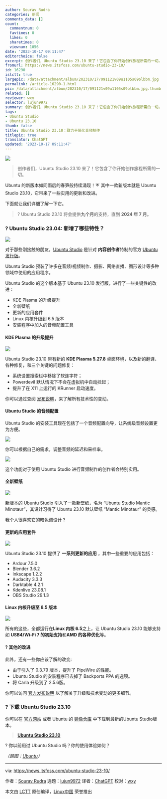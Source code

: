 ```yaml
---
author: Sourav Rudra
categories: 新闻
comments_data: []
count:
  commentnum: 0
  favtimes: 0
  likes: 0
  sharetimes: 0
  viewnum: 1056
date: '2023-10-17 09:11:47'
editorchoice: false
excerpt: 创作者们，Ubuntu Studio 23.10 来了！它包含了你开始创作旅程所需的一切。
fromurl: https://news.itsfoss.com/ubuntu-studio-23-10/
id: 16290
islctt: true
largepic: /data/attachment/album/202310/17/091121v09u1105s09olbbm.jpg
permalink: /article-16290-1.html
pic: /data/attachment/album/202310/17/091121v09u1105s09olbbm.jpg.thumb.jpg
related: []
reviewer: wxy
selector: lujun9972
summary: 创作者们，Ubuntu Studio 23.10 来了！它包含了你开始创作旅程所需的一切。
tags:
- Ubuntu Studio
- Ubuntu 23.10
thumb: false
title: Ubuntu Studio 23.10：致力于简化音频制作
titlepic: true
translator: ChatGPT
updated: '2023-10-17 09:11:47'
---
```


![](/data/attachment/album/202310/17/091121v09u1105s09olbbm.jpg)



> 
> 创作者们，Ubuntu Studio 23.10 来了！它包含了你开始创作旅程所需的一切。
> 
> 
> 


Ubuntu 的新版本如同雨后的春笋般持续涌现！☔ 其中一款新版本就是 Ubuntu Studio 23.10，它带来了一些实用的更新和改进。


下面就让我们详细了解一下它。



> 
> ? Ubuntu Studio 23.10 将会提供**九个月**的支持，直到 **2024 年 7 月**。
> 
> 
> 


### ? Ubuntu Studio 23.04: 新增了哪些特性？


![](/data/attachment/album/202310/17/091148j54nnxec6nc5gbd8.jpg)


对于那些刚接触的朋友，[Ubuntu Studio](https://ubuntustudio.org/) 是针对 **内容创作者**特制的官方 [Ubuntu 发行版](https://ubuntu.com/desktop/flavours)。


Ubuntu Studio 预装了许多在音频/视频制作、摄影、网络直播、图形设计等多种领域中使用的应用程序。


Ubuntu Studio 的这个版本基于 Ubuntu 23.10 发行版，进行了一些关键性的改进：


* KDE Plasma 的升级提升
* 全新壁纸
* 更新的应用套件
* Linux 内核升级到 6.5 版本
* 安装程序中加入的音频配置工具


#### KDE Plasma 的升级提升


![](/data/attachment/album/202310/17/091149kupuqdon2ok92kwq.jpg)


Ubuntu Studio 23.10 带有新的 **KDE Plasma 5.27.8** 桌面环境，以及新的翻译、各种修复，和三个关键的问题修复：


* 系统设置搜索栏中移除了软连字符；
* Powerdevil 默认情况下不会在虚拟机中自动挂起；
* 提升了在 X11 上运行的 KRunner 启动速度。


你可以通过查阅 [发布说明](https://kde.org/announcements/plasma/5/5.27.8/)，来了解所有技术性的变动。


#### Ubuntu Studio 的音频配置


Ubuntu Studio 的安装工具现在包括了一个音频配置向导，让系统级音频设置更为方便。


![](/data/attachment/album/202310/17/091149qze45f4r5kpe4k1a.png)


你可以根据自己的需求，调整音频的延迟和采样率。


![](/data/attachment/album/202310/17/091150mozqe88otkkd6nd8.png)


这个功能对于使用 Ubuntu Studio 进行音频制作的创作者会特别实用。


#### 全新壁纸


![](/data/attachment/album/202310/17/091150j297z5fkd9rirez9.jpg)


新版本的 Ubuntu Studio 引入了一款新壁纸，名为 “Ubuntu Studio Mantic Minotaur”，其设计习得了 Ubuntu 23.10 默认壁纸 “Mantic Minotaur” 的灵感。


我个人很喜欢它的暗色调设计 ?


#### 更新的应用套件


![](/data/attachment/album/202310/17/091150dqdz3e05eajjj1jq.jpg)


Ubuntu Studio 23.10 提供了 **一系列更新的应用** ，其中一些重要的应用包括：


* Ardour 7.5.0
* Blender 3.6.2
* Inkscape 1.2.2
* Audacity 3.3.3
* Darktable 4.2.1
* Kdenlive 23.08.1
* OBS Studio 29.1.3


#### Linux 内核升级至 6.5 版本


![](/data/attachment/album/202310/17/091151yv2j28dmwk884b98.jpg)


所有的这些，全都运行在**Linux 内核 6.5**之上，让 Ubuntu Studio 23.10 能够支持如 **USB4/Wi-Fi 7 的初始支持**和**AMD 的各种优化**等。


#### ?️ 其他的改进


此外，还有一些你应该了解的改变:


* 由于引入了 0.3.79 版本，提升了 PipeWire 的性能。
* Ubuntu Studio 的安装程序已去掉了 Backports PPA 的选项。
* 将 Carla 升级到了 2.5.6版。


你可以访问 [官方发布说明](https://ubuntustudio.org/ubuntu-studio-23-10-release-notes/) 以了解关于升级和技术变动的更多细节。


### ? 下载 Ubuntu Studio 23.10


你可以在 [官方网站](https://ubuntustudio.org/download/) 或者 Ubuntu 的 [镜像仓库](https://cdimage.ubuntu.com/ubuntustudio/releases/23.10/) 中下载到最新的Ubuntu Studio版本。



> 
> **[Ubuntu Studio 23.10](https://cdimage.ubuntu.com/ubuntustudio/releases/23.10/release/)**
> 
> 
> 


? 你以前用过 Ubuntu Studio 吗？你的使用体验如何？


*（题图：[Ubuntu](https://ubuntu.com/blog/into-the-labyrinth)）*




---


via: <https://news.itsfoss.com/ubuntu-studio-23-10/>


作者：[Sourav Rudra](https://news.itsfoss.com/author/sourav/) 选题：[lujun9972](https://github.com/lujun9972) 译者：[ChatGPT](https://linux.cn/lctt/ChatGPT) 校对：[wxy](https://github.com/wxy)


本文由 [LCTT](https://github.com/LCTT/TranslateProject) 原创编译，[Linux中国](https://linux.cn/) 荣誉推出